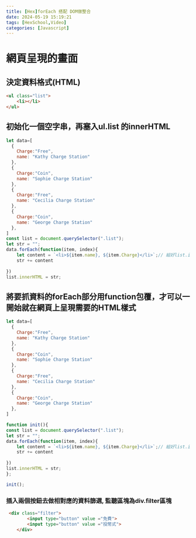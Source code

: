 ```yaml
---
title: [Hex]forEach 搭配 DOM做整合
date: 2024-05-19 15:19:21
tags: [HexSchool,Video]
categories: [Javascript]
---
```

# 網頁呈現的畫面
<blockquote class="imgur-embed-pub" lang="en" data-id="r69I6PY"><a href="//imgur.com/r69I6PY"></a></blockquote><script async src="//s.imgur.com/min/embed.js" charset="utf-8"></script>

## 決定資料格式(HTML)
```html
<ul class="list">
    <li></li>
</ul>
```
## 初始化一個空字串，再塞入ul.list 的innerHTML
```js
let data=[
  {
    Charge:"Free",
    name: "Kathy Charge Station"
  },
  {
    Charge:"Coin",
    name: "Sophie Charge Station"
  },
  {
    Charge:"Free",
    name: "Cecilia Charge Station"
  },
  {
    Charge:"Coin",
    name: "George Charge Station"
  },
]
const list = document.querySelector(".list");
let str = "";
data.forEach(function(item, index){
    let content = `<li>${item.name}, ${item.Charge}</li>`;// 組好list.innerHTML指定的HTML樣式
    str += content
   
})
list.innerHTML = str;
```
## 將要抓資料的forEach部分用function包覆，才可以一開始就在網頁上呈現需要的HTML樣式

```js
let data=[
  {
    Charge:"Free",
    name: "Kathy Charge Station"
  },
  {
    Charge:"Coin",
    name: "Sophie Charge Station"
  },
  {
    Charge:"Free",
    name: "Cecilia Charge Station"
  },
  {
    Charge:"Coin",
    name: "George Charge Station"
  },
]

function init(){
const list = document.querySelector(".list");
let str = "";
data.forEach(function(item, index){
    let content = `<li>${item.name}, ${item.Charge}</li>`;// 組好list.innerHTML指定的HTML樣式
    str += content
   
})
list.innerHTML = str;
};

init();
```


### 插入兩個按鈕去做相對應的資料篩選, 監聽區塊為div.filter區塊

```html
 <div class="filter">
        <input type="button" value ="免費">
        <input type="button" value ="投幣式">
    </div>
```